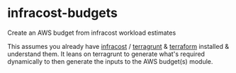 # infracost-budgets
Create an AWS budget from infracost workload estimates

This assumes you already have [infracost](https://github.com/infracost/infracost) / [terragrunt](https://github.com/gruntwork-io/terragrunt) & [terraform](https://www.terraform.io) installed & understand them. It leans on terragrunt to generate what's required dynamically to then generate the inputs to the AWS budget(s) module. 

